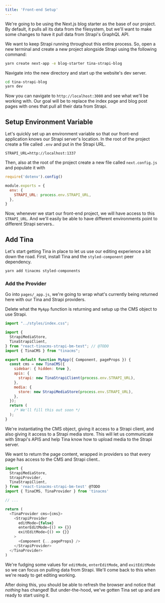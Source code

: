 ```yaml
---
title: 'Front-end Setup'
---
```


We're going to be using the Next.js blog starter as the base of our project. By default, it pulls all its data from the filesystem, but we'll want to make some changes to have it pull data from Strapi's GraphQL API.

We want to keep Strapi running throughout this entire process. So, open a new terminal and create a new project alongside Strapi using the following command:

```bash
yarn create next-app -e blog-starter tina-strapi-blog
```

Navigate into the new directory and start up the website's dev server.

```bash
cd tina-strapi-blog
yarn dev
```

Now you can navigate to `http://localhost:3000` and see what we'll be working with. Our goal will be to replace the index page and blog post pages with ones that pull all their data from Strapi.

## Setup Environment Variable

Let's quickly set up an environment variable so that our front-end application knows our Strapi server's location. In the root of the project create a file called `.env` and put in the Strapi URL.

```.env
STRAPI_URL=http://localhost:1337
```

Then, also at the root of the project create a new file called `next.config.js` and populate it with

```js
require('dotenv').config()

module.exports = {
  env: {
    STRAPI_URL: process.env.STRAPI_URL,
  },
}
```

Now, whenever we start our front-end project, we will have access to this `STRAPI_URL`. And we'll easily be able to have different environments point to different Strapi servers..

## Add Tina

Let's start getting Tina in place to let us use our editing experience a bit down the road. First, install Tina and the `styled-component` peer dependency.

```bash
yarn add tinacms styled-components
```

### Add the Provider

Go into `pages/_app.js`, we're going to wrap what's currently being returned here with our Tina and Strapi providers.

Delete what the `MyApp` function is returning and setup up the CMS object to use Strapi.

```js
import "../styles/index.css";

import {
  StrapiMediaStore,
  TinaStrapiClient,
} from "react-tinacms-strapi-bm-test"; // @TODO
import { TinaCMS } from "tinacms";

export default function MyApp({ Component, pageProps }) {
  const cms = new TinaCMS({
    sidebar: { hidden: true },
    apis: {
      strapi: new TinaStrapiClient(process.env.STRAPI_URL),
    },
    media: {
      store: new StrapiMediaStore(process.env.STRAPI_URL),
    },
  });
  return (
    /* We'll fill this out soon */
  );
}
```

We're instantiating the CMS object, giving it access to a Strapi client, and also giving it access to a Strapi media store. This will let us communicate with Strapi's APIS and help Tina know how to upload media to the Strapi server.

We want to return the page content, wrapped in providers so that every page has access to the CMS and Strapi client..

```js
import {
  StrapiMediaStore,
  StrapiProvider,
  TinaStrapiClient,
} from 'react-tinacms-strapi-bm-test' @TODO
import { TinaCMS, TinaProvider } from 'tinacms'

// ...

return (
  <TinaProvider cms={cms}>
    <StrapiProvider
      editMode={false}
      enterEditMode={() => {}}
      exitEditMode={() => {}}
    >
      <Component {...pageProps} />
    </StrapiProvider>
  </TinaProvider>
)
```

We're fudging some values for `editMode`, `enterEditMode`, and `exitEditMode` so we can focus on pulling data from Strapi. We'll come back to this when we're ready to get editing working.

After doing this, you should be able to refresh the browser and notice that _nothing_ has changed! But under-the-hood, we've gotten Tina set up and are ready to start using it.
